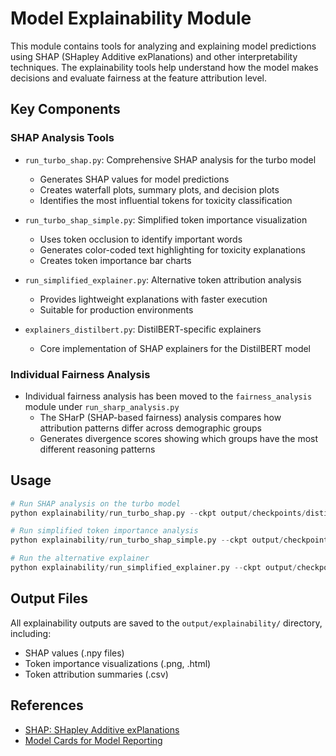 # Model Explainability Module

This module contains tools for analyzing and explaining model predictions using SHAP (SHapley Additive exPlanations) and other interpretability techniques. The explainability tools help understand how the model makes decisions and evaluate fairness at the feature attribution level.

## Key Components

### SHAP Analysis Tools

- `run_turbo_shap.py`: Comprehensive SHAP analysis for the turbo model
  - Generates SHAP values for model predictions
  - Creates waterfall plots, summary plots, and decision plots
  - Identifies the most influential tokens for toxicity classification

- `run_turbo_shap_simple.py`: Simplified token importance visualization
  - Uses token occlusion to identify important words
  - Generates color-coded text highlighting for toxicity explanations
  - Creates token importance bar charts

- `run_simplified_explainer.py`: Alternative token attribution analysis
  - Provides lightweight explanations with faster execution
  - Suitable for production environments

- `explainers_distilbert.py`: DistilBERT-specific explainers
  - Core implementation of SHAP explainers for the DistilBERT model

### Individual Fairness Analysis 

- Individual fairness analysis has been moved to the `fairness_analysis` module under `run_sharp_analysis.py`
  - The SHarP (SHAP-based fairness) analysis compares how attribution patterns differ across demographic groups
  - Generates divergence scores showing which groups have the most different reasoning patterns

## Usage

```python
# Run SHAP analysis on the turbo model
python explainability/run_turbo_shap.py --ckpt output/checkpoints/distilbert_headtail_fold0.pth

# Run simplified token importance analysis
python explainability/run_turbo_shap_simple.py --ckpt output/checkpoints/distilbert_headtail_fold0.pth

# Run the alternative explainer
python explainability/run_simplified_explainer.py --ckpt output/checkpoints/distilbert_headtail_fold0.pth
```

## Output Files

All explainability outputs are saved to the `output/explainability/` directory, including:
- SHAP values (.npy files)
- Token importance visualizations (.png, .html)
- Token attribution summaries (.csv)

## References

- [SHAP: SHapley Additive exPlanations](https://github.com/slundberg/shap)
- [Model Cards for Model Reporting](https://arxiv.org/abs/1810.03993) 